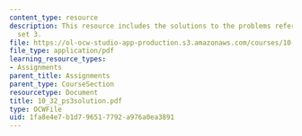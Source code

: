 ```yaml
---
content_type: resource
description: This resource includes the solutions to the problems refered in problem
  set 3.
file: https://ol-ocw-studio-app-production.s3.amazonaws.com/courses/10-32-separation-processes-spring-2005/1fa8e4e7b1d796517792a976a0ea3891_10_32_ps3solution.pdf
file_type: application/pdf
learning_resource_types:
- Assignments
parent_title: Assignments
parent_type: CourseSection
resourcetype: Document
title: 10_32_ps3solution.pdf
type: OCWFile
uid: 1fa8e4e7-b1d7-9651-7792-a976a0ea3891
---
```

